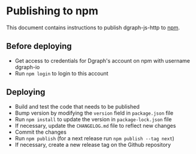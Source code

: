 # Publishing to npm

This document contains instructions to publish dgraph-js-http to [npm].

[npm]: https://www.npmjs.com/

## Before deploying

- Get access to credentials for Dgraph's account on npm with username dgraph-io
- Run `npm login` to login to this account

## Deploying

- Build and test the code that needs to be published
- Bump version by modifying the `version` field in `package.json` file
- Run `npm install` to update the version in `package-lock.json` file
- If necessary, update the `CHANGELOG.md` file to reflect new changes
- Commit the changes
- Run `npm publish` (for a next release run `npm publish --tag next`)
- If necessary, create a new release tag on the Github repository
